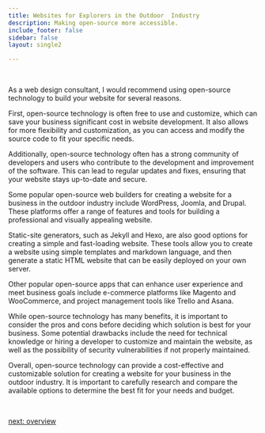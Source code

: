 ```yaml
---
title: Websites for Explorers in the Outdoor  Industry
description: Making open-source more accessible.
include_footer: false
sidebar: false
layout: single2

---
```


<br>
<p>
As a web design consultant, I would recommend using open-source technology to build your website for several reasons.

First, open-source technology is often free to use and customize, which can save your business significant cost in website development. It also allows for more flexibility and customization, as you can access and modify the source code to fit your specific needs.

Additionally, open-source technology often has a strong community of developers and users who contribute to the development and improvement of the software. This can lead to regular updates and fixes, ensuring that your website stays up-to-date and secure.

Some popular open-source web builders for creating a website for a business in the outdoor industry include WordPress, Joomla, and Drupal. These platforms offer a range of features and tools for building a professional and visually appealing website.

Static-site generators, such as Jekyll and Hexo, are also good options for creating a simple and fast-loading website. These tools allow you to create a website using simple templates and markdown language, and then generate a static HTML website that can be easily deployed on your own server.

Other popular open-source apps that can enhance user experience and meet business goals include e-commerce platforms like Magento and WooCommerce, and project management tools like Trello and Asana.

While open-source technology has many benefits, it is important to consider the pros and cons before deciding which solution is best for your business. Some potential drawbacks include the need for technical knowledge or hiring a developer to customize and maintain the website, as well as the possibility of security vulnerabilities if not properly maintained.

Overall, open-source technology can provide a cost-effective and customizable solution for creating a website for your business in the outdoor industry. It is important to carefully research and compare the available options to determine the best fit for your needs and budget.

<br>

<a href="https://workdojos.com/explorers/overview">next: overview</a>
<br>
<br>
</p>
